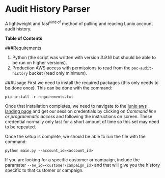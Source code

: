 # Audit History Parser
A lightweight and fast<sup>kind of</sup> method of pulling and reading Lunio account audit history.

**Table of Contents**


###Requirements
1. Python (the script was written with version *3.9.16* but should be able to be run on higher versions).
2. Production AWS access with permissions to read from the `poc-audit-history` bucket (read only minimum).

###Usage
First we need to install the required packages (this only needs to be done once). This can be done with the command:
```shell
pip install -r requirements.txt
```

Once that installation completes, we need to navigate to the [lunio aws landing page](https://lunio.awsapps.com/start#/ "lunio aws landing page") and get our session credentials  by clicking on _Command line or programmatic access_ and following the instructions on screen. These credential normally only last for a short amount of time so this set may need to be repeated.

Once the setup is complete, we should be able to run the file with the command:
```shell
python main.py --account_id=<account_id> 
```
If you are looking for a specific customer or campaign, include the paramater `--aw_id=<customer/campaign_id>` and that will give you the history specific to that customer or campaign.